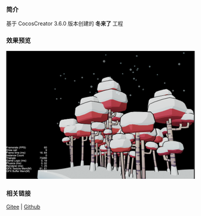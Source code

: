 ### 简介

基于 CocosCreator 3.6.0 版本创建的 **冬来了** 工程

### 效果预览
![image](../../../image/202203/2022030501.png)

### 相关链接
[Gitee](https://gitee.com/mirrors_cocos-creator/example-3d/tree/v3.0/show-cases/assets/scenes) | [Github](https://github.com/cocos-creator/example-3d/tree/v3.0/show-cases/assets/scenes)